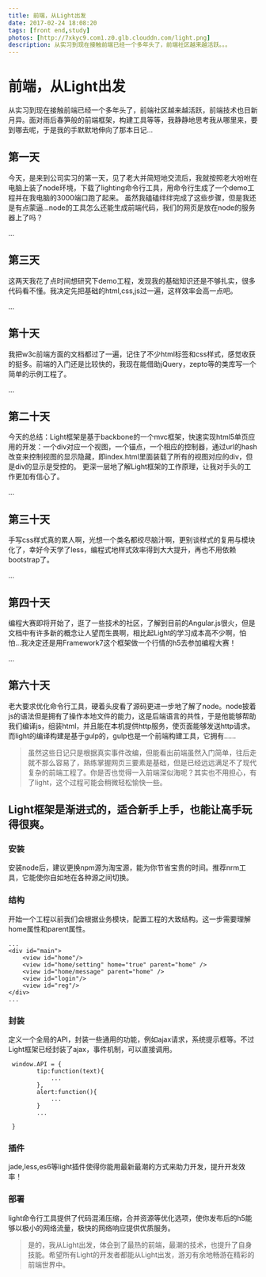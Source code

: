 ```yaml
---
title: 前端，从Light出发
date: 2017-02-24 18:08:20
tags: [front end,study]
photos: [http://7xkyc9.com1.z0.glb.clouddn.com/light.png]
description: 从实习到现在接触前端已经一个多年头了，前端社区越来越活跃。。。
---
```


# 前端，从Light出发

从实习到现在接触前端已经一个多年头了，前端社区越来越活跃，前端技术也日新月异。面对雨后春笋般的前端框架，构建工具等等，我静静地思考我从哪里来，要到哪去呢，于是我的手默默地伸向了那本日记...

## 第一天
今天，是来到公司实习的第一天，见了老大并简短地交流后，我就按照老大吩咐在电脑上装了node环境，下载了lighting命令行工具，用命令行生成了一个demo工程并在我电脑的3000端口跑了起来。
虽然我磕磕绊绊完成了这些步骤，但是我还是有点蒙逼...node的工具怎么还能生成前端代码，我们的网页是放在node的服务器上了吗？

...

## 第三天
这两天我花了点时间想研究下demo工程，发现我的基础知识还是不够扎实，很多代码看不懂。我决定先把基础的html,css,js过一遍，这样效率会高一点吧。

...

## 第十天
我把w3c前端方面的文档都过了一遍，记住了不少html标签和css样式，感觉收获的挺多。前端的入门还是比较快的，我现在能借助jQuery，zepto等的类库写一个简单的示例工程了。

...

## 第二十天
今天的总结：Light框架是基于backbone的一个mvc框架，快速实现html5单页应用的开发：一个div对应一个视图，一个锚点，一个相应的控制器，通过url的hash改变来控制视图的显示隐藏，即index.html里面装载了所有的视图对应的div，但是div的显示是受控的。
更深一层地了解Light框架的工作原理，让我对手头的工作更加有信心了。

...

## 第三十天
手写css样式真的累人啊，光想一个类名都绞尽脑汁啊，更别谈样式的复用与模块化了，幸好今天学了less，编程式地样式效率得到大大提升，再也不用依赖bootstrap了。

...

## 第四十天
编程大赛即将开始了，逛了一些技术的社区，了解到目前的Angular.js很火，但是文档中有许多新的概念让人望而生畏啊，相比起Light的学习成本高不少啊，怕怕...我决定还是用Framework7这个框架做一个行情的h5去参加编程大赛！

...

## 第六十天
老大要求优化命令行工具，硬着头皮看了源码更进一步地了解了node。node披着js的语法但是拥有了操作本地文件的能力，这是后端语言的共性，于是他能够帮助我们编译js，组装html，并且能在本机提供http服务，使页面能够发送http请求。
而light的编译构建是基于gulp的，gulp也是一个前端构建工具，它拥有......

> 虽然这些日记只是根据真实事件改编，但能看出前端虽然入门简单，往后走就不那么容易了，熟练掌握网页三要素是基础，但是已经远远满足不了现代复杂的前端工程了。你是否也觉得一入前端深似海呢？其实也不用担心，有了light，这个过程可能会稍微轻松愉快一些。


## Light框架是渐进式的，适合新手上手，也能让高手玩得很爽。

### 安装
安装node后，建议更换npm源为淘宝源，能为你节省宝贵的时间。推荐nrm工具，它能使你自如地在各种源之间切换。

### 结构
开始一个工程以前我们会根据业务模块，配置工程的大致结构。这一步需要理解home属性和parent属性。

```
...
<div id="main">
    <view id="home"/>
    <view id="home/setting" home="true" parent="home" />
    <view id="home/message" parent="home" />
    <view id="login"/>
    <view id="reg"/>
</div>
...
```
    
### 封装
定义一个全局的API，封装一些通用的功能，例如ajax请求，系统提示框等。不过Light框架已经封装了ajax，事件机制，可以直接调用。

```
 window.API = {
        tip:function(text){
            ...
        },
        alert:function(){
            ...
        }
        ...

 }

```

### 插件
jade,less,es6等light插件使得你能用最新最潮的方式来助力开发，提升开发效率！


### 部署
light命令行工具提供了代码混淆压缩，合并资源等优化选项，使你发布后的h5能够以极小的网络流量，极快的网络响应提供优质服务。


>是的，我从Light出发，体会到了最热的前端，最潮的技术，也提升了自身技能。希望所有Light的开发者都能从Light出发，游刃有余地畅游在精彩的前端世界中。